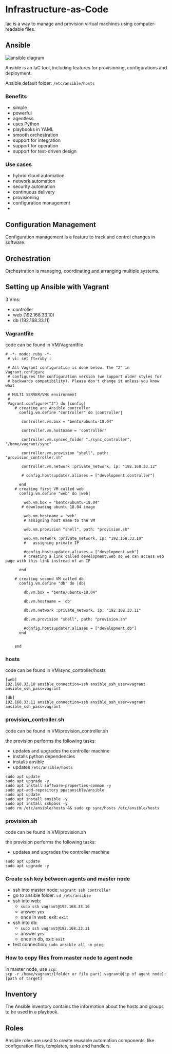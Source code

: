 # Infrastructure-as-Code

Iac is a way to manage and provision virtual machines using 
computer-readable files.

## Ansible

![ansible diagram](https://github.com/Benedek4000/eng130_IaC/blob/main/images/ansible.png)

Ansible is an IaC tool, including features for provisioning, configurations 
and deployment.

Ansible default folder: `/etc/ansible/hosts`

### Benefits

- simple
- powerful
- agentless
- uses Python
- playbooks in YAML
- smooth orchestration
- support for integration
- support for operation
- support for test-driven design

### Use cases

- hybrid cloud automation
- network automation
- security automation
- continuous delivery
- provisioning
- configuration management
- 

## Configuration Management

Configuration management is a feature to track and control changes in software.

## Orchestration

Orchestration is managing, coordinating and arranging multiple systems.

## Setting up Ansible with Vagrant

3 Vms:
- controller
- web (192.168.33.10)
- db (192.168.33.11)

### Vagrantfile

code can be found in VM/Vagrantfile

```
# -*- mode: ruby -*-
 # vi: set ft=ruby :

 # All Vagrant configuration is done below. The "2" in Vagrant.configure
 # configures the configuration version (we support older styles for
 # backwards compatibility). Please don't change it unless you know what

 # MULTI SERVER/VMs environment
 #
 Vagrant.configure("2") do |config|
    # creating are Ansible controller
      config.vm.define "controller" do |controller|

       controller.vm.box = "bento/ubuntu-18.04"

       controller.vm.hostname = 'controller'

       controller.vm.synced_folder "./sync_controller", "/home/vagrant/sync"

       controller.vm.provision "shell", path: "provision_controller.sh"

       controller.vm.network :private_network, ip: "192.168.33.12"

       # config.hostsupdater.aliases = ["development.controller"]

      end
    # creating first VM called web
      config.vm.define "web" do |web|

        web.vm.box = "bento/ubuntu-18.04"
       # downloading ubuntu 18.04 image

        web.vm.hostname = 'web'
        # assigning host name to the VM

        web.vm.provision "shell", path: "provision.sh"

        web.vm.network :private_network, ip: "192.168.33.10"
        #   assigning private IP

        #config.hostsupdater.aliases = ["development.web"]
        # creating a link called development.web so we can access web page with this link instread of an IP

      end

    # creating second VM called db
      config.vm.define "db" do |db|

        db.vm.box = "bento/ubuntu-18.04"

        db.vm.hostname = 'db'

        db.vm.network :private_network, ip: "192.168.33.11"

        db.vm.provision "shell", path: "provision.sh"

        #config.hostsupdater.aliases = ["development.db"]
      end


    end
```

### hosts

code can be found in VM/sync_controller/hosts

```
[web]
192.168.33.10 ansible_connection=ssh ansible_ssh_user=vagrant ansible_ssh_pass=vagrant

[db]
192.168.33.11 ansible_connection=ssh ansible_ssh_user=vagrant ansible_ssh_pass=vagrant
```

### provision_controller.sh

code can be found in VM/provision_controller.sh

the provision performs the following tasks:
- updates and upgrades the controller machine
- installs python dependencies
- installs ansible
- updates `/etc/ansible/hosts`

```
sudo apt update
sudo apt upgrade -y
sudo apt install software-properties-common -y
sudo apt-add-repository ppa:ansible/ansible
sudo apt update
sudo apt install ansible -y
sudo apt install sshpass -y
sudo rm /etc/ansible/hosts && sudo cp sync/hosts /etc/ansible/hosts
```

### provision.sh

code can be found in VM/provision.sh

the provision performs the following tasks:
- updates and upgrades the controller machine

```
sudo apt update
sudo apt upgrade -y
```

### Create ssh key between agents and master node

- ssh into master node: `vagrant ssh controller`
- go to ansible folder: `cd /etc/ansible`
- ssh into web:
  - `sudo ssh vagrant@192.168.33.10`
  - answer `yes`
  - once in web, exit: `exit`
- ssh into db:
  - `sudo ssh vagrant@192.168.33.11`
  - answer `yes`
  - once in db, exit: `exit`
- test connection: `sudo ansible all -m ping`

### How to copy files from master node to agent node

in master node, use `scp`:  
`scp -r /home/vagrant/[folder or file part] vagrant@[ip of agent node]:[path of target]`

## Inventory

The Ansible inventory contains the information about the hosts and groups 
to be used in a playbook.

## Roles

Ansible roles are used to create reusable automation components, 
like configuration files, templates, tasks and handlers.